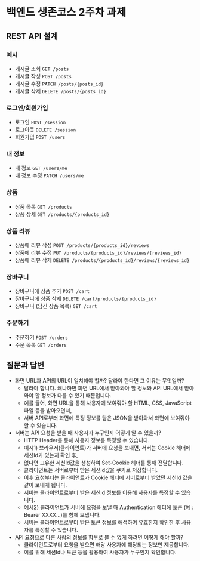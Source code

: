 # 백엔드 생존코스 2주차 과제

## REST API 설계

### 예시

- 게시글 조회 `GET /posts`
- 게시글 작성 `POST /posts`
- 게시글 수정 `PATCH /posts/{posts_id}`
- 게시글 삭제 `DELETE /posts/{posts_id}`

### 로그인/회원가입

- 로그인 `POST /session`
- 로그아웃 `DELETE /session`
- 회원가입 `POST /users`

### 내 정보

- 내 정보 `GET /users/me`
- 내 정보 수정 `PATCH /users/me`

### 상품

- 상품 목록 `GET /products`
- 상품 상세 `GET /products/{products_id}`

### 상품 리뷰

- 상품에 리뷰 작성 `POST /products/{products_id}/reviews`
- 상품에 리뷰 수정 `PUT /products/{products_id}/reviews/{reviews_id}`
- 상품에 리뷰 삭제 `DELETE /products/{products_id}/reviews/{reviews_id}`

### 장바구니

- 장바구니에 상품 추가 `POST /cart`
- 장바구니에 상품 삭제 `DELETE /cart/products/{products_id}`
- 장바구니 (담긴 상품 목록) `GET /cart`

### 주문하기

- 주문하기 `POST /orders`
- 주문 목록 `GET /orders`

## 질문과 답변

- 화면 URL과 API의 URL이 일치해야 할까? 달라야 한다면 그 이유는 무엇일까?
  - 달라야 합니다. 왜냐하면 화면 URL에서 받아와야 할 정보와 API URL에서 받아와야 할 정보가 다를 수 있기 때문입니다.
  - 예를 들어, 화면 URL을 통해 사용자에 보여줘야 할 HTML, CSS, JavaScript 파일 등을 받아오면서, 
  - 서버 API로부터 화면에 특정 정보를 담은 JSON을 받아와서 화면에 보여줘야 할 수 있습니다.
- 서버는 API 요청을 받을 때 사용자가 누구인지 어떻게 알 수 있을까?
  - HTTP Header를 통해 사용자 정보를 특정할 수 있습니다.
  - 예시1) 브라우저(클라이언트)가 서버에 요청을 보내면, 서버는 Cookie 헤더에 세션Id가 있는지 확인 후, 
  - 없다면 고유한 세션Id값을 생성하여 Set-Cookie 헤더를 통해 전달합니다.
  - 클라이언트는 서버로부터 받은 세션Id값을 쿠키로 저장합니다.
  - 이후 요청부터는 클라이언트가 Cookie 헤더에 서버로부터 받았던 세션Id 값을 같이 보내게 됩니다.
  - 서버는 클라이언트로부터 받은 세션Id 정보를 이용해 사용자를 특정할 수 있습니다.
  - 예시2) 클라이언트가 서버에 요청을 보낼 때 Authentication 헤더에 토큰 (예 : Bearer XXXX...)를 함께 보냅니다.
  - 서버는 클라이언트로부터 받은 토큰 정보를 해석하여 유효한지 확인한 후 사용자를 특정할 수 있습니다.
- API 요청으로 다른 사람의 정보를 함부로 볼 수 없게 하려면 어떻게 해야 할까?
  - 클라이언트로부터 요청을 받으면 해당 사용자에 해당되는 정보만 제공합니다.
  - 이를 위해 세션Id나 토큰 등을 활용하여 사용자가 누구인지 확인합니다.

